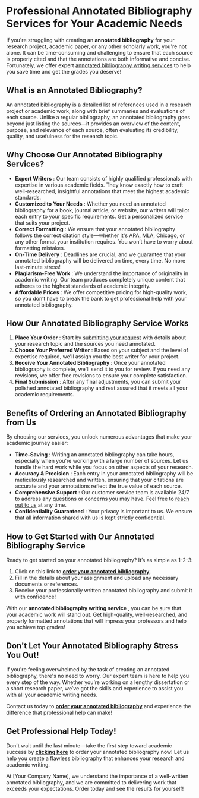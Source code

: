 # Professional Annotated Bibliography Services for Your Academic Needs

If you're struggling with creating an **annotated bibliography** for your research project, academic paper, or any other scholarly work, you're not alone. It can be time-consuming and challenging to ensure that each source is properly cited and that the annotations are both informative and concise. Fortunately, we offer expert [annotated bibliography writing services](https://tinyurl.com/topessay?keyword=annotated+bibliogrpahy) to help you save time and get the grades you deserve!

## What is an Annotated Bibliography?

An annotated bibliography is a detailed list of references used in a research project or academic work, along with brief summaries and evaluations of each source. Unlike a regular bibliography, an annotated bibliography goes beyond just listing the sources—it provides an overview of the content, purpose, and relevance of each source, often evaluating its credibility, quality, and usefulness for the research topic.

## Why Choose Our Annotated Bibliography Services?

- **Expert Writers** : Our team consists of highly qualified professionals with expertise in various academic fields. They know exactly how to craft well-researched, insightful annotations that meet the highest academic standards.
- **Customized to Your Needs** : Whether you need an annotated bibliography for a book, journal article, or website, our writers will tailor each entry to your specific requirements. Get a personalized service that suits your project.
- **Correct Formatting** : We ensure that your annotated bibliography follows the correct citation style—whether it's APA, MLA, Chicago, or any other format your institution requires. You won’t have to worry about formatting mistakes.
- **On-Time Delivery** : Deadlines are crucial, and we guarantee that your annotated bibliography will be delivered on time, every time. No more last-minute stress!
- **Plagiarism-Free Work** : We understand the importance of originality in academic writing. Our team produces completely unique content that adheres to the highest standards of academic integrity.
- **Affordable Prices** : We offer competitive pricing for high-quality work, so you don’t have to break the bank to get professional help with your annotated bibliography.

## How Our Annotated Bibliography Service Works

1. **Place Your Order** : Start by [submitting your request](https://tinyurl.com/topessay?keyword=annotated+bibliogrpahy) with details about your research topic and the sources you need annotated.
2. **Choose Your Preferred Writer** : Based on your subject and the level of expertise required, we'll assign you the best writer for your project.
3. **Receive Your Annotated Bibliography** : Once your annotated bibliography is complete, we'll send it to you for review. If you need any revisions, we offer free revisions to ensure your complete satisfaction.
4. **Final Submission** : After any final adjustments, you can submit your polished annotated bibliography and rest assured that it meets all your academic requirements.

## Benefits of Ordering an Annotated Bibliography from Us

By choosing our services, you unlock numerous advantages that make your academic journey easier:

- **Time-Saving** : Writing an annotated bibliography can take hours, especially when you're working with a large number of sources. Let us handle the hard work while you focus on other aspects of your research.
- **Accuracy & Precision** : Each entry in your annotated bibliography will be meticulously researched and written, ensuring that your citations are accurate and your annotations reflect the true value of each source.
- **Comprehensive Support** : Our customer service team is available 24/7 to address any questions or concerns you may have. Feel free to [reach out to us](https://tinyurl.com/topessay?keyword=annotated+bibliogrpahy) at any time.
- **Confidentiality Guaranteed** : Your privacy is important to us. We ensure that all information shared with us is kept strictly confidential.

## How to Get Started with Our Annotated Bibliography Service

Ready to get started on your annotated bibliography? It’s as simple as 1-2-3:

1. Click on this link to [**order your annotated bibliography**](https://tinyurl.com/topessay?keyword=annotated+bibliogrpahy).
2. Fill in the details about your assignment and upload any necessary documents or references.
3. Receive your professionally written annotated bibliography and submit it with confidence!

With our **annotated bibliography writing service** , you can be sure that your academic work will stand out. Get high-quality, well-researched, and properly formatted annotations that will impress your professors and help you achieve top grades!

## Don't Let Your Annotated Bibliography Stress You Out!

If you're feeling overwhelmed by the task of creating an annotated bibliography, there's no need to worry. Our expert team is here to help you every step of the way. Whether you’re working on a lengthy dissertation or a short research paper, we’ve got the skills and experience to assist you with all your academic writing needs.

Contact us today to [**order your annotated bibliography**](https://tinyurl.com/topessay?keyword=annotated+bibliogrpahy) and experience the difference that professional help can make!

## Get Professional Help Today!

Don't wait until the last minute—take the first step toward academic success by [**clicking here**](https://tinyurl.com/topessay?keyword=annotated+bibliogrpahy) to order your annotated bibliography now! Let us help you create a flawless bibliography that enhances your research and academic writing.

At [Your Company Name], we understand the importance of a well-written annotated bibliography, and we are committed to delivering work that exceeds your expectations. Order today and see the results for yourself!
